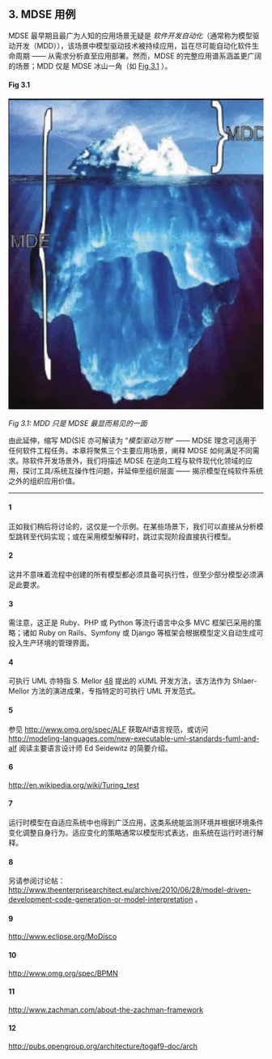 ## 3. MDSE 用例
MDSE 最早期且最广为人知的应用场景无疑是 *软件开发自动化*（通常称为模型驱动开发（MDD）），该场景中模型驱动技术被持续应用，旨在尽可能自动化软件生命周期 —— 从需求分析直至应用部署。然而，MDSE 的完整应用谱系涵盖更广阔的场景；MDD 仅是 MDSE 冰山一角（如 [Fig 3.1](#fig-31) ）。

#### Fig 3.1
![Fig 3.1](../img/fig3.1.png)

*Fig 3.1: MDD 只是 MDSE 最显而易见的一面*

由此延伸，缩写 MD(S)E 亦可解读为 “*模型驱动万物*” —— MDSE 理念可适用于任何软件工程任务。本章将聚焦三个主要应用场景，阐释 MDSE 如何满足不同需求。除软件开发场景外，我们将描述 MDSE 在逆向工程与软件现代化领域的应用，探讨工具/系统互操作性问题，并延伸至组织层面 —— 揭示模型在纯软件系统之外的组织应用价值。

----
#### 1
正如我们稍后将讨论的，这仅是一个示例。在某些场景下，我们可以直接从分析模型跳转至代码实现；或在采用模型解释时，跳过实现阶段直接执行模型。

#### 2
这并不意味着流程中创建的所有模型都必须具备可执行性，但至少部分模型必须满足此要求。

#### 3
需注意，这正是 Ruby、PHP 或 Python 等流行语言中众多 MVC 框架已采用的策略；诸如 Ruby on Rails、Symfony 或 Django 等框架会根据模型定义自动生成可投入生产环境的管理界面。

#### 4
可执行 UML 亦特指 S. Mellor [48](../bibliography.md#48) 提出的 xUML 开发方法，该方法作为 Shlaer-Mellor 方法的演进成果，专指特定的可执行 UML 开发范式。

#### 5
参见 http://www.omg.org/spec/ALF 获取Alf语言规范，或访问 http://modeling-languages.com/new-executable-uml-standards-fuml-and-alf 阅读主要语言设计师 Ed Seidewitz 的简要介绍。

#### 6
http://en.wikipedia.org/wiki/Turing_test

#### 7
运行时模型在自适应系统中也得到广泛应用，这类系统能监测环境并根据环境条件变化调整自身行为。适应变化的策略通常以模型形式表达，由系统在运行时进行解释。

#### 8
另请参阅讨论帖：http://www.theenterprisearchitect.eu/archive/2010/06/28/model-driven-development-code-generation-or-model-interpretation 。

#### 9
http://www.eclipse.org/MoDisco

#### 10
http://www.omg.org/spec/BPMN

#### 11
http://www.zachman.com/about-the-zachman-framework

#### 12
http://pubs.opengroup.org/architecture/togaf9-doc/arch

